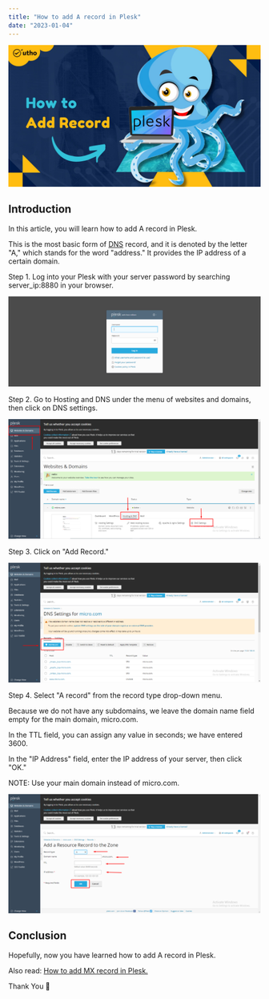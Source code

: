 ```yaml
---
title: "How to add A record in Plesk"
date: "2023-01-04"
---
```


![How to add A record in Plesk](images/How-to-add-A-record-in-Plesk_utho.jpg)

## Introduction

In this article, you will learn how to add A record in Plesk.

This is the most basic form of [DNS](https://en.wikipedia.org/wiki/Domain_Name_System) record, and it is denoted by the letter "A," which stands for the word "address." It provides the IP address of a certain domain.

Step 1. Log into your Plesk with your server password by searching server\_ip:8880 in your browser.

![command output](images/image-679-1024x367.png)

Step 2. Go to Hosting and DNS under the menu of websites and domains, then click on DNS settings.

![command output](images/image-735-1024x485.png)

Step 3. Click on "Add Record."

![command output](images/image-736-1024x485.png)

Step 4. Select "A record" from the record type drop-down menu.

Because we do not have any subdomains, we leave the domain name field empty for the main domain, micro.com.

In the TTL field, you can assign any value in seconds; we have entered 3600.

In the "IP Address" field, enter the IP address of your server, then click "OK."

NOTE: Use your main domain instead of micro.com.

![add A record in Plesk](images/image-738-1024x484.png)

## Conclusion

Hopefully, now you have learned how to add A record in Plesk.

Also read: [How to add MX record in Plesk.](https://utho.com/docs/tutorial/how-to-add-mx-record-in-plesk/)

Thank You 🙂
